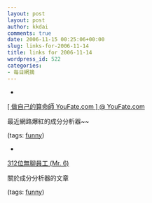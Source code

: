```yaml
---
layout: post
layout: post
author: kkdai
comments: true
date: 2006-11-15 00:25:06+00:00
slug: links-for-2006-11-14
title: links for 2006-11-14
wordpress_id: 522
categories:
- 每日網摘
---
```



	
  * 
		

[[ 做自己的算命師 YouFate.com ] @ YouFate.com](http://analytic.e-ip.net/)


		

最近網路爆紅的成分分析器~~


		

(tags: [funny](http://del.icio.us/kkdai/funny))


	

	
  * 
		

[312位無聊員工 (Mr. 6)](http://mr6.cc/?p=526)


		

關於成分分析器的文章


		

(tags: [funny](http://del.icio.us/kkdai/funny))


	


